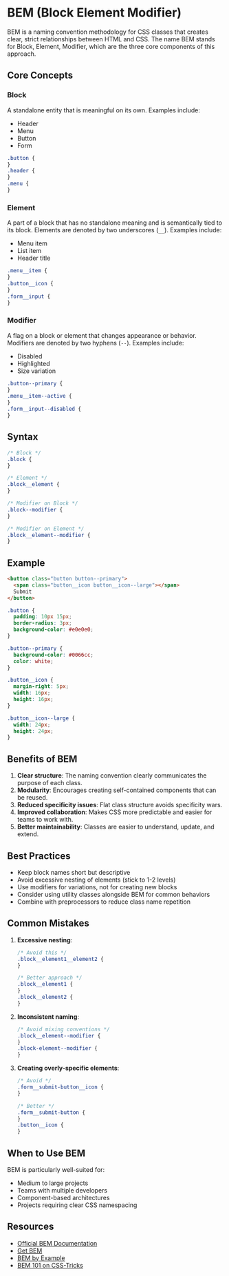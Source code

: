 # BEM (Block Element Modifier)

BEM is a naming convention methodology for CSS classes that creates clear, strict relationships between HTML and CSS. The name BEM stands for Block, Element, Modifier, which are the three core components of this approach.

## Core Concepts

### Block

A standalone entity that is meaningful on its own. Examples include:

- Header
- Menu
- Button
- Form

```css
.button {
}
.header {
}
.menu {
}
```

### Element

A part of a block that has no standalone meaning and is semantically tied to its block. Elements are denoted by two underscores (`__`). Examples include:

- Menu item
- List item
- Header title

```css
.menu__item {
}
.button__icon {
}
.form__input {
}
```

### Modifier

A flag on a block or element that changes appearance or behavior. Modifiers are denoted by two hyphens (`--`). Examples include:

- Disabled
- Highlighted
- Size variation

```css
.button--primary {
}
.menu__item--active {
}
.form__input--disabled {
}
```

## Syntax

```css
/* Block */
.block {
}

/* Element */
.block__element {
}

/* Modifier on Block */
.block--modifier {
}

/* Modifier on Element */
.block__element--modifier {
}
```

## Example

```html
<button class="button button--primary">
  <span class="button__icon button__icon--large"></span>
  Submit
</button>
```

```css
.button {
  padding: 10px 15px;
  border-radius: 3px;
  background-color: #e0e0e0;
}

.button--primary {
  background-color: #0066cc;
  color: white;
}

.button__icon {
  margin-right: 5px;
  width: 16px;
  height: 16px;
}

.button__icon--large {
  width: 24px;
  height: 24px;
}
```

## Benefits of BEM

1. **Clear structure**: The naming convention clearly communicates the purpose of each class.
2. **Modularity**: Encourages creating self-contained components that can be reused.
3. **Reduced specificity issues**: Flat class structure avoids specificity wars.
4. **Improved collaboration**: Makes CSS more predictable and easier for teams to work with.
5. **Better maintainability**: Classes are easier to understand, update, and extend.

## Best Practices

- Keep block names short but descriptive
- Avoid excessive nesting of elements (stick to 1-2 levels)
- Use modifiers for variations, not for creating new blocks
- Consider using utility classes alongside BEM for common behaviors
- Combine with preprocessors to reduce class name repetition

## Common Mistakes

1. **Excessive nesting**:

   ```css
   /* Avoid this */
   .block__element1__element2 {
   }

   /* Better approach */
   .block__element1 {
   }
   .block__element2 {
   }
   ```

2. **Inconsistent naming**:

   ```css
   /* Avoid mixing conventions */
   .block__element--modifier {
   }
   .block-element--modifier {
   }
   ```

3. **Creating overly-specific elements**:

   ```css
   /* Avoid */
   .form__submit-button__icon {
   }

   /* Better */
   .form__submit-button {
   }
   .button__icon {
   }
   ```

## When to Use BEM

BEM is particularly well-suited for:

- Medium to large projects
- Teams with multiple developers
- Component-based architectures
- Projects requiring clear CSS namespacing

## Resources

- [Official BEM Documentation](https://en.bem.info/)
- [Get BEM](http://getbem.com/)
- [BEM by Example](https://sparkbox.com/foundry/bem_by_example)
- [BEM 101 on CSS-Tricks](https://css-tricks.com/bem-101/)
